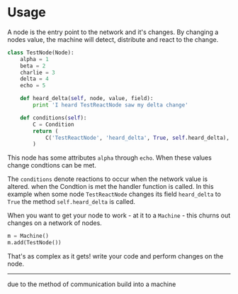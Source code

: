 # Usage

A node is the entry point to the network and it's changes. By changing a nodes value, the machine will detect, distribute and react to the change.


```python
class TestNode(Node):
    alpha = 1
    beta = 2
    charlie = 3
    delta = 4
    echo = 5

    def heard_delta(self, node, value, field):
        print 'I heard TestReactNode saw my delta change'

    def conditions(self):
        C = Condition
        return (
            C('TestReactNode', 'heard_delta', True, self.heard_delta),
        )
```

This node has some attributes `alpha` through `echo`. When these values change condtions can be met.

The `conditions` denote reactions to occur when the network value is altered. when the Condtion is met the handler function is called.
In this example when some node `TestReactNode` changes its field `heard_delta` to `True` the method `self.heard_delta` is called.

When you want to get your node to work - at it to a `Machine` - this churns out changes on a network of nodes.

```python
m = Machine()
m.add(TestNode())
```

That's as complex as it gets! write your code and perform changes on the node.

---

due to the method of communication build into a machine
